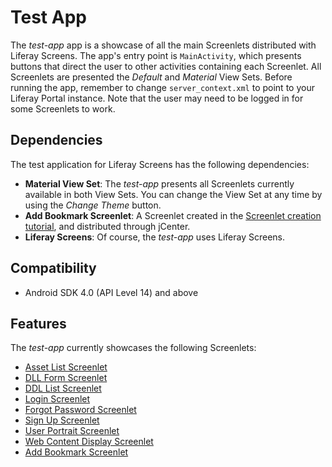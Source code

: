 # Test App

The *test-app* app is a showcase of all the main Screenlets distributed with Liferay Screens. The app's entry point is `MainActivity`, which presents buttons that direct the user to other activities containing each Screenlet. All Screenlets are presented the *Default* and *Material* View Sets. Before running the app, remember to change `server_context.xml` to point to your Liferay Portal instance. Note that the user may need to be logged in for some Screenlets to work. 

## Dependencies

The test application for Liferay Screens has the following dependencies:

- **Material View Set**: The *test-app* presents all Screenlets currently available in both View Sets. You can change the View Set at any time by using the *Change Theme* button.
- **Add Bookmark Screenlet**: A Screenlet created in the [Screenlet creation tutorial](https://dev.liferay.com/develop/tutorials/-/knowledge_base/6-2/creating-android-screenlets), and distributed through jCenter.
- **Liferay Screens**: Of course, the *test-app* uses Liferay Screens.

## Compatibility

- Android SDK 4.0 (API Level 14) and above

## Features

The *test-app* currently showcases the following Screenlets:

- [Asset List Screenlet](https://dev.liferay.com/develop/reference/-/knowledge_base/6-2/assetlistscreenlet-for-android)
- [DLL Form Screenlet](https://dev.liferay.com/develop/reference/-/knowledge_base/6-2/ddlformscreenlet-for-android)
- [DDL List Screenlet](https://dev.liferay.com/develop/reference/-/knowledge_base/6-2/ddllistscreenlet-for-android)
- [Login Screenlet](https://dev.liferay.com/develop/reference/-/knowledge_base/6-2/loginscreenlet-for-android)
- [Forgot Password Screenlet](https://dev.liferay.com/develop/reference/-/knowledge_base/6-2/forgotpasswordscreenlet-for-android)
- [Sign Up Screenlet](https://dev.liferay.com/develop/reference/-/knowledge_base/6-2/signupscreenlet-for-android)
- [User Portrait Screenlet](https://dev.liferay.com/develop/reference/-/knowledge_base/6-2/userportraitscreenlet-for-android)
- [Web Content Display Screenlet](https://dev.liferay.com/develop/reference/-/knowledge_base/6-2/webcontentdisplayscreenlet-for-android)
- [Add Bookmark Screenlet](../addbookmarkscreenlet)


